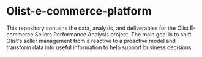 # Olist-e-commerce-platform
This repository contains the data, analysis, and deliverables for the Olist E-commerce Sellers Performance Analysis project. The main goal is to shift Olist's seller management from a reactive to a proactive model and transform data into useful information to help support business decisions.

